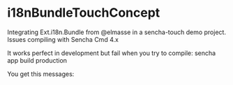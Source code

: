 i18nBundleTouchConcept
======================

Integrating Ext.i18n.Bundle from @elmasse in a sencha-touch demo project. Issues compiling with Sencha Cmd 4.x

It works perfect in development but fail when you try to compile:
sencha app build production

You get this messages:


